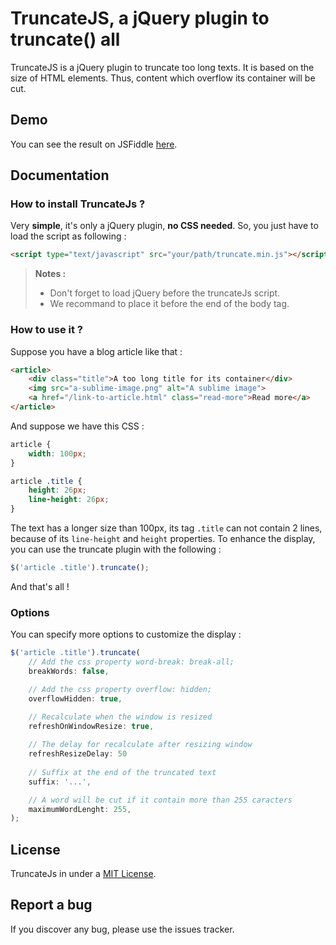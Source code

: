 # TruncateJS, a jQuery plugin to truncate() all

TruncateJS is a jQuery plugin to truncate too long texts.
It is based on the size of HTML elements.
Thus, content which overflow its container will be cut.

## Demo

You can see the result on JSFiddle [here](https://jsfiddle.net/L37soaao/24).

## Documentation

### How to install TruncateJs ?

Very **simple**, it's only a jQuery plugin, **no CSS needed**.
So, you just have to load the script as following :

```html
<script type="text/javascript" src="your/path/truncate.min.js"></script>
```

> **Notes :**
> 
> - Don't forget to load jQuery before the truncateJs script.
> - We recommand to place it before the end of the body tag.

### How to use it ?

Suppose you have a blog article like that :


```html
<article>
    <div class="title">A too long title for its container</div>
    <img src="a-sublime-image.png" alt="A sublime image">
    <a href="/link-to-article.html" class="read-more">Read more</a>
</article>
```

And suppose we have this CSS :

```css
article {
    width: 100px;
}

article .title {
    height: 26px;
    line-height: 26px;
}
```

The text has a longer size than 100px, its tag `.title` can not contain 2 lines, because of its `line-height` and `height` properties. To enhance the display, you can use the truncate plugin with the following :

```javascript
$('article .title').truncate();
```
And that's all !

### Options

You can specify more options to customize the display :

```javascript
$('article .title').truncate(
    // Add the css property word-break: break-all;
    breakWords: false,

    // Add the css property overflow: hidden;
    overflowHidden: true,

    // Recalculate when the window is resized
    refreshOnWindowResize: true,
 
	// The delay for recalculate after resizing window
    refreshResizeDelay: 50
    
    // Suffix at the end of the truncated text
    suffix: '...',

	// A word will be cut if it contain more than 255 caracters
    maximumWordLenght: 255,
);
```

## License
TruncateJs in under a [MIT License](https://opensource.org/licenses/MIT).

## Report a bug
If you discover any bug, please use the issues tracker.

